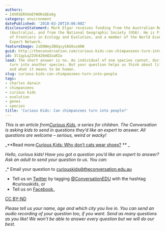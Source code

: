 ```yaml
---
authors:
- I4V0SERVGmEYWOKoQEe6g
category: environment
datePublished: '2018-03-20T19:06:00Z'
disclosureStatement: Mark Elgar receives funding from the Australian Research Council
  (Australia), and from the National Geographic Society (USA). He is Field Chief Editor
  of Frontiers in Ecology and Evolution, and a member of the World Economic Forum
  Expert Network.
featureImage: 2sD0WmyZBOqsySAU8usA0W
guid: http://theconversation.com/curious-kids-can-chimpanzees-turn-into-people-91839
id: 3l1qyLqJ2Uk426mQIoaKIo
lead: The short answer is no. An individual of one species cannot, during its lifetime,
  turn into another species. But your question helps us think about life, evolution
  and what it means to be human.
slug: curious-kids-can-chimpanzees-turn-into-people
tags:
- charles darwin
- chimpanzees
- curious kids
- evolution
- genes
- species
title: 'Curious Kids: Can chimpanzees turn into people?'
---
```

_This is an article from[Curious Kids](https://theconversation.com/au/topics/curious-kids-36782), a series for children. The Conversation is asking kids to send in questions they’d like an expert to answer. All questions are welcome – serious, weird or wacky!_


_**Read more:[Curious Kids: Why don’t cats wear shoes?](http://theconversation.com/curious-kids-why-dont-cats-wear-shoes-75308) ** _


_Hello, curious kids! Have you got a question you’d like an expert to answer? Ask an adult to send your question to us. You can:_

_* Email your question to curiouskids@theconversation.edu.au  
* Tell us on [Twitter](https://twitter.com/ConversationEDU) by tagging [@ConversationEDU](https://twitter.com/ConversationEDU) with the hashtag #curiouskids, or   
* Tell us on [Facebook](http://www.facebook.com/conversationEDU)_

[CC BY-ND](http://creativecommons.org/licenses/by-nd/4.0/)

_Please tell us your name, age and which city you live in. You can send an audio recording of your question too, if you want. Send as many questions as you like! We won’t be able to answer every question but we will do our best._